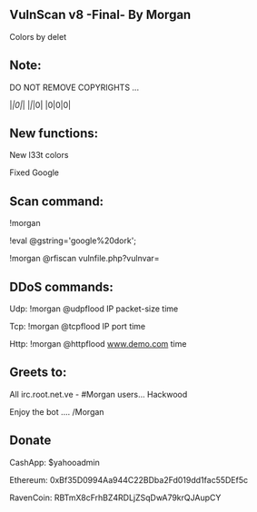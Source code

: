 ## VulnScan v8 -Final- By Morgan
 Colors by delet

## Note:
DO NOT REMOVE COPYRIGHTS ...

|_|0|_|
|_|_|0|
|0|0|0|

## New functions:
New l33t colors

Fixed Google

## Scan command:
!morgan

!eval @gstring='google%20dork';

!morgan @rfiscan vulnfile.php?vulnvar=

## DDoS commands:
Udp: !morgan @udpflood IP packet-size time

Tcp: !morgan @tcpflood IP port time

Http: !morgan @httpflood www.demo.com time

## Greets to:

All irc.root.net.ve - #Morgan users...
Hackwood

Enjoy the bot ....
/Morgan

## Donate
CashApp: $yahooadmin 

Ethereum: 0xBf35D0994Aa944C22BDba2Fd019dd1fac55DEf5c

RavenCoin: RBTmX8cFrhBZ4RDLjZSqDwA79krQJAupCY